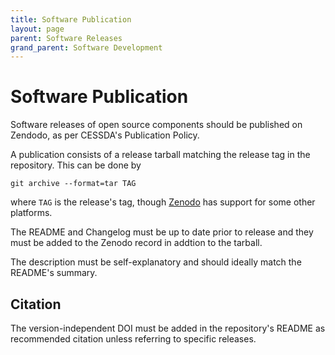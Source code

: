```yaml
---
title: Software Publication
layout: page
parent: Software Releases
grand_parent: Software Development
---
```


# Software Publication

Software releases of open source components should be published on Zendodo, as per CESSDA's Publication Policy.

A publication consists of a release tarball matching the release tag in the repository.
This can be done by
```
git archive --format=tar TAG
```
where `TAG` is the release's tag, though [Zenodo](https://guides.github.com/activities/citable-code/) has support for some other platforms.

The README and Changelog must be up to date prior to release
and they must be added to the Zenodo record in addtion to the tarball.

The description must be self-explanatory and should ideally match the README's summary.

## Citation

The version-independent DOI must be added in the repository's README as recommended citation unless referring to specific releases.

